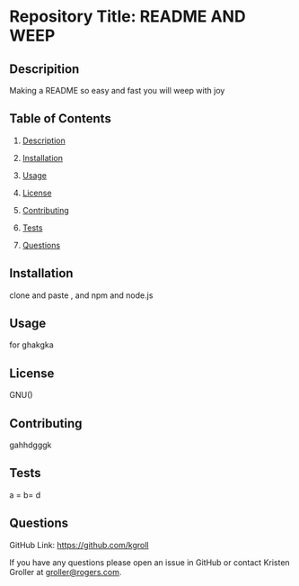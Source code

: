   # Repository Title:   README AND WEEP

  
  
  
  ## Descripition

  Making a README so easy and fast you will weep with joy

  ## Table of Contents

  1. [Description](#description)

  2. [Installation](#installation)

  3. [Usage](#usage)

  4. [License](#license)

  5. [Contributing](#contributing)

  6. [Tests](#tests)

  7. [Questions](#questions)


  ## Installation

  clone and paste , and npm and node.js

  ## Usage

  for ghakgka

  ## License

  GNU()

  ## Contributing

  gahhdgggk

  ## Tests

  a = b= d

  ## Questions

   GitHub Link:   https://github.com/kgroll

   If you have any questions please open an issue in GitHub or contact Kristen Groller	 at groller@rogers.com.
